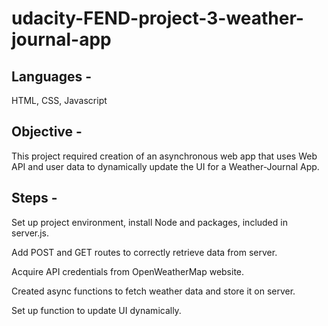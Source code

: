 # udacity-FEND-project-3-weather-journal-app

## Languages - 
HTML, CSS, Javascript

## Objective - 
This project required creation of an asynchronous web app that uses Web API and user data to dynamically update the UI for a Weather-Journal App.

## Steps - 

Set up project environment, install Node and packages, included in server.js.

Add POST and GET routes to correctly retrieve data from server.

Acquire API credentials from OpenWeatherMap website.

Created async functions to fetch weather data and store it on server.

Set up function to update UI dynamically.
